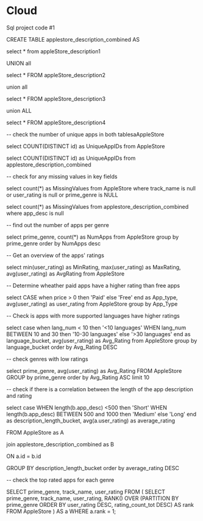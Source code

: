# Cloud

Sql project code #1

CREATE TABLE applestore_description_combined AS

select * from appleStore_description1

UNION all 

select * FROM appleStore_description2

union all 

select * FROM appleStore_description3

union ALL

select * FROM appleStore_description4






-- check the number of unique apps in both tablesaAppleStore

select COUNT(DISTINCT id) as UniqueAppIDs
from AppleStore

select COUNT(DISTINCT id) as UniqueAppIDs
from applestore_description_combined

-- check for any missing values in key fields 

select count(*) as MissingValues
from AppleStore
where track_name is null or user_rating is null or prime_genre is NULL

select count(*) as MissingValues
from applestore_description_combined
where app_desc is null 

-- find out the number of apps per genre 

select prime_genre, count(*) as NumApps
from AppleStore
group by prime_genre
order by NumApps desc 

-- Get an overview of the apps' ratings 

select  min(user_rating) as MinRating,
        max(user_rating) as MaxRating,
        avg(user_rating) as AvgRating
 from AppleStore    
 
 -- Determine wheather paid apps have a higher rating than free apps
 
 select CASE 
 			when price > 0 then 'Paid'
            else 'Free'
            end as App_type, 
            avg(user_rating) as user_rating
from AppleStore
group by App_Type

-- Check is apps with more supported languages have higher ratings

select case 
          when lang_num < 10 then '<10 languages'
          WHEN lang_num BETWEEN 10 and 30 then '10-30 languages'
          else '>30 languages'
          end as language_bucket,
          avg(user_rating) as Avg_Rating
from AppleStore
group by language_bucket
order by Avg_Rating DESC

-- check genres with low ratings 

select prime_genre,
       avg(user_rating) as Avg_Rating
FROM AppleStore
GROUP by prime_genre
order by Avg_Rating ASC
limit 10

-- check if there is a correlation between the length of the app description and rating 

select case 
           WHEN length(b.app_desc) <500 then 'Short'
           WHEN length(b.app_desc) BETWEEN 500 and 1000 then 'Medium'
           else 'Long'
           end as description_length_bucket,
           avg(a.user_rating) as average_rating
           
FROM
    AppleStore as A
    
join 
    applestore_description_combined as B
    
 ON
 a.id = b.id
    
GROUP BY description_length_bucket
order by average_rating DESC

-- check the top rated apps for each genre

SELECT
    prime_genre,
    track_name,
    user_rating
FROM (
    SELECT
        prime_genre,
        track_name,
        user_rating,
        RANK() OVER (PARTITION BY prime_genre ORDER BY user_rating DESC, rating_count_tot DESC) AS rank
    FROM AppleStore
) AS a
WHERE a.rank = 1;
